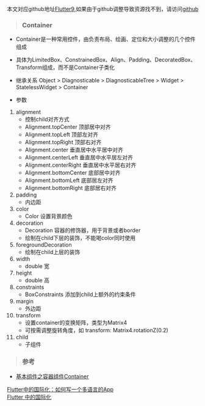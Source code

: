本文对应github地址[Flutter9](https://github.com/DDYFlutter/LearnFlutter/blob/master/Flutter/Flutter009.md),如果由于github调整导致资源找不到，请访问[github](https://github.com/DDYFlutter/LearnFlutter)


> ### Container

* Container是一种常用控件，由负责布局、绘画、定位和大小调整的几个控件组成
* 具体为LimitedBox、ConstrainedBox、Align、Padding、DecoratedBox、Transform组成，而不是Container子类化
* 继承关系 Object > Diagnosticable > DiagnosticableTree > Widget > StatelessWidget > Container

* 参数

1. alignment
	* 控制child对齐方式
	* Alignment.topCenter 顶部居中对齐
	* Alignment.topLeft 顶部左对齐
	* Alignment.topRight 顶部右对齐
	* Alignment.center 垂直居中水平居中对齐
	* Alignment.centerLeft 垂直居中水平居左对齐
	* Alignment.centerRight 垂直居中水平居右对齐
	* Alignment.bottomCenter 底部居中对齐
	* Alignment.bottomLeft 底部居左对齐
	* Alignment.bottomRight 底部居右对齐
2. padding
	* 内边距
3. color
	* Color 设置背景颜色
4. decoration
	* Decoration 容器的修饰器，用于背景或者border
	* 绘制在child下层的装饰，不能喝color同时使用
5. foregroundDecoration
	* 绘制在child上层的装饰
6. width
	* double 宽
7. height
	* double 高
8. constraints
	* BoxConstraints 添加到child上额外的约束条件
9. margin
	* 外边距
10. transform
	* 设置container的变换矩阵，类型为Matrix4
	* 可按需调整旋转角度，如 transform: Matrix4.rotationZ(0.2)
11. child
	* 子组件



> ### 参考

* [基本组件之容器组件Container](https://www.cnblogs.com/lxlx1798/p/11058794.html)









[Flutter中的国际化：如何写一个多语言的App](https://blog.csdn.net/yumi0629/article/details/81873141)   
[Flutter 中的国际化](https://www.jianshu.com/p/8356a3bc8f6c)

